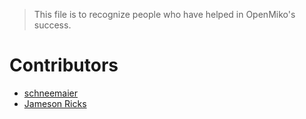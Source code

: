 > This file is to recognize people who have helped in OpenMiko's success.

# Contributors
* [schneemaier](https://github.com/schneemaier)
* [Jameson Ricks]([https://github.com/schneemaier](https://github.com/jricks92))
